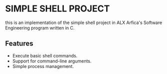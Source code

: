 # SIMPLE SHELL PROJECT

this is an implementation of the simple shell project in ALX Arfica's Software Engineering program written in C.

## Features

- Execute basic shell commands.
- Support for command-line arguments.
- Simple process management.
